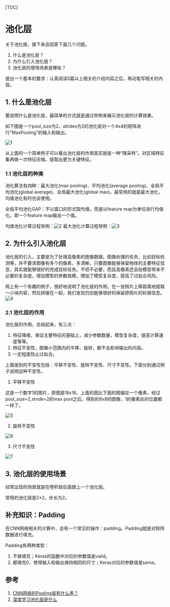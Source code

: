 [TOC]

# 池化层

关于池化层，接下来会回答下面几个问题。

1. 什么是池化层？
2. 为什么引入池化层？
3. 池化层的使用场景是哪些？

提出一个基本的要求：认真阅读5篇以上相关的介绍内容之后，再动笔写相关的内容。

## 1. 什么是池化层

要说明什么是池化层，最简单的方式就是通过举例来展示池化层的计算效果。

如下图是一个pool_size为2，strides为2的池化层对一个4x4的矩阵进行“MaxPooling”的输入和输出。

![1](./images/pooling/1.png)

从上面的一个简单例子可以看出池化层的作用其实就是一种“降采样”。对区域特征集再做一次特征压缩，提取出更为关键特征。

### 1.1 池化层的种类

池化算法有四种：最大池化(max pooling)、平均池化(average pooling)、全局平均池化(global average)、全局最大池化(global max)。最常用的就是最大池化，均值池化有时也会使用。

全局平均池化GAP：不以窗口的形式取均值，而是以feature map为单位进行均值化。即一个feature map输出一个值。

均值池化计算过程举例：![2](./images/pooling/2.jpg)
最大池化计算过程举例：![3](./images/pooling/3.jpg)

## 2. 为什么引入池化层

池化层的引入，主要是为了处理高像素的图像数据。图像处理的任务，比如目标检测等，并不要求图像有多个的像素、多清晰，只要图像能够保留物体的主要特征信息，其实就能够很好的完成目标任务。不但不必要，而且高像素还会给模型带来不必要的复杂度，增加模型的参数规模，增加了模型复杂度，提高了过拟合风险。

网上有一个有趣的例子，很好地说明了池化层的作用。在一张照片上等距离地提取一小块内容，然后拼接在一起，我们发现仍旧能够很好的保留原照片的轮廓信息。
![4](./images/pooling/4.jpg)

### 2.1 池化层的作用

池化层的作用，总结起来，有三点：

1. 特征降维，保证主要特征的基础上，减少参数数量，模型复杂度，提高计算速度等等。
2. 特征不变性，图像小范围内的平移、旋转，都不会影响输出的内容。
3. 一定程度防止过拟合。

上面提到的不变性包括：平移不变性、旋转不变性、尺寸不变性。下面分别通过例子说明这种不变性。

1. 平移不变性

这是一个数字1的图片，原图是16x16，上面的图比下面的图偏左一个像素，经过pool_size=2,stride=2的max pool之后，得到的8x8的图像，1的像素处的位置都一样了。

![5](./images/pooling/5.jpg)

2. 旋转不变性

![6](./images/pooling/6.jpg)

3. 尺寸不变性

![7](./images/pooling/7.jpg)

## 3. 池化层的使用场景

经常出现的场景就是在卷积层后面跟上一个池化层。

常用的池化层是2*2，步长为2。

## 补充知识：Padding

在CNN网络相关的计算中，会有一个常见的操作：padding。Padding就是对矩阵数据进行填充。

Padding有两种类型：

1. 不做填充；Keras的函数中对应的参数值是valid。
2. 都填充0，使得输入和输出保持相同的尺寸；Keras对应的参数值是same。

## 参考

1. [CNN网络的Pooling层有什么用？](https://www.zhihu.com/question/36686900)
2. [深度学习池化层是什么](https://zhuanlan.zhihu.com/p/58041276)
